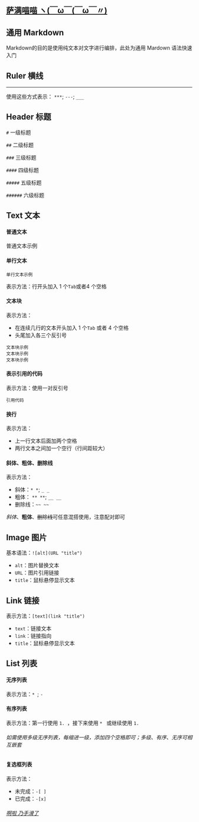 ## [萨满喵喵 ヽ(￣ω￣(￣ω￣〃)](https://emlvirus.github.io/)

## 通用 Markdown

Markdown的目的是使用纯文本对文字进行编排，此处为通用 Mardown 语法快速入门

## Ruler 横线

---

使用这些方式表示： `***`; `---`; `___`

## Header 标题

`#` 一级标题

`##` 二级标题

`###` 三级标题

`####` 四级标题

`#####` 五级标题

`######` 六级标题

## Text 文本

#### 普通文本

普通文本示例

#### 单行文本

    单行文本示例

表示方法：行开头加入 1 个`Tab`或者4 个空格

#### 文本块

表示方法：

* 在连续几行的文本开头加入 1 个`Tab` 或者 4 个空格
* 头尾加入各三个反引号

```
文本块示例
文本块示例
文本块示例
```
#### 表示引用的代码

表示方法：使用一对反引号

`引用代码`

#### 换行

表示方法：

* 上一行文本后面加两个空格
* 两行文本之间加一个空行（行间距较大）

#### 斜体、粗体、删除线

表示方法：

* 斜体：`* *`; `_ _`
* 粗体： `** **`; `__ __`
* 删除线：`~~ ~~`

*斜体*、**粗体**、~~删除线~~可任意混搭使用，注意配对即可

## Image 图片

基本语法：`![alt](URL "title")`

* `alt`：图片替换文本
* `URL`：图片引用链接
* `title`：鼠标悬停显示文本

## Link 链接

表示方法：`[text](link "title")`

* `text`：链接文本
* `link`：链接指向
* `title`：鼠标悬停显示文本

## List 列表

#### 无序列表

表示方法：`* `; `- `

#### 有序列表

表示方法：第一行使用 `1. `，接下来使用 `* ` 或继续使用 `1. `

###### 如需使用多级无序列表，每缩进一级，添加四个空格即可；多级、有序、无序可相互嵌套

#### 复选框列表

表示方法：
* 未完成：`-[ ]`
* 已完成：`-[x]`

###### [啊啦 乃手滑了](..\index.html#table-of-contents)

